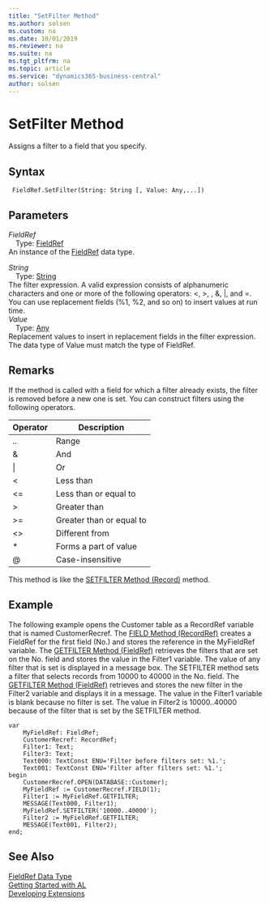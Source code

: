 ```yaml
---
title: "SetFilter Method"
ms.author: solsen
ms.custom: na
ms.date: 10/01/2019
ms.reviewer: na
ms.suite: na
ms.tgt_pltfrm: na
ms.topic: article
ms.service: "dynamics365-business-central"
author: solsen
---
```

[//]: # (START>DO_NOT_EDIT)
[//]: # (IMPORTANT:Do not edit any of the content between here and the END>DO_NOT_EDIT.)
[//]: # (Any modifications should be made in the .xml files in the ModernDev repo.)
# SetFilter Method
Assigns a filter to a field that you specify.


## Syntax
```
 FieldRef.SetFilter(String: String [, Value: Any,...])
```
## Parameters
*FieldRef*  
&emsp;Type: [FieldRef](fieldref-data-type.md)  
An instance of the [FieldRef](fieldref-data-type.md) data type.  

*String*  
&emsp;Type: [String](../string/string-data-type.md)  
The filter expression. A valid expression consists of alphanumeric characters and one or more of the following operators: <, >, , &, &#124;, and =. You can use replacement fields (%1, %2, and so on) to insert values at run time.  
*Value*  
&emsp;Type: [Any](../any/any-data-type.md)  
Replacement values to insert in replacement fields in the filter expression. The data type of Value must match the type of FieldRef.  



[//]: # (IMPORTANT: END>DO_NOT_EDIT)

## Remarks  
 If the method is called with a field for which a filter already exists, the filter is removed before a new one is set. You can construct filters using the following operators.  
  
|Operator|Description|  
|--------------|-----------------|  
|..|Range|  
|&|And|  
|&#124;|Or|  
|\<|Less than|  
|\<=|Less than or equal to|  
|>|Greater than|  
|>=|Greater than or equal to|  
|\<>|Different from|  
|\*|Forms a part of value|  
|@|Case-insensitive|  
  
 This method is like the [SETFILTER Method \(Record\)](../../methods/devenv-setfilter-method-record.md) method.  
  
## Example  
 The following example opens the Customer table as a RecordRef variable that is named CustomerRecref. The [FIELD Method \(RecordRef\)](../../methods/devenv-field-method-recordref.md) creates a FieldRef for the first field \(No.\) and stores the reference in the MyFieldRef variable. The [GETFILTER Method \(FieldRef\)](../../methods/devenv-getfilter-method-fieldref.md) retrieves the filters that are set on the No. field and stores the value in the Filter1 variable. The value of any filter that is set is displayed in a message box. The SETFILTER method sets a filter that selects records from 10000 to 40000 in the No. field. The [GETFILTER Method \(FieldRef\)](../../methods/devenv-getfilter-method-fieldref.md) retrieves and stores the new filter in the Filter2 variable and displays it in a message. The value in the Filter1 variable is blank because no filter is set. The value in Filter2 is 10000..40000 because of the filter that is set by the SETFILTER method.
 
```
var
    MyFieldRef: FieldRef;
    CustomerRecref: RecordRef;
    Filter1: Text;
    Filter3: Text;
    Text000: TextConst ENU='Filter before filters set: %1.';
    Text001: TextConst ENU='Filter after filters set: %1.';
begin
    CustomerRecref.OPEN(DATABASE::Customer);  
    MyFieldRef := CustomerRecref.FIELD(1);  
    Filter1 := MyFieldRef.GETFILTER;  
    MESSAGE(Text000, Filter1);  
    MyFieldRef.SETFILTER('10000..40000');  
    Filter2 := MyFieldRef.GETFILTER;  
    MESSAGE(Text001, Filter2);  
end;
```  
  
## See Also
[FieldRef Data Type](fieldref-data-type.md)  
[Getting Started with AL](../../devenv-get-started.md)  
[Developing Extensions](../../devenv-dev-overview.md)